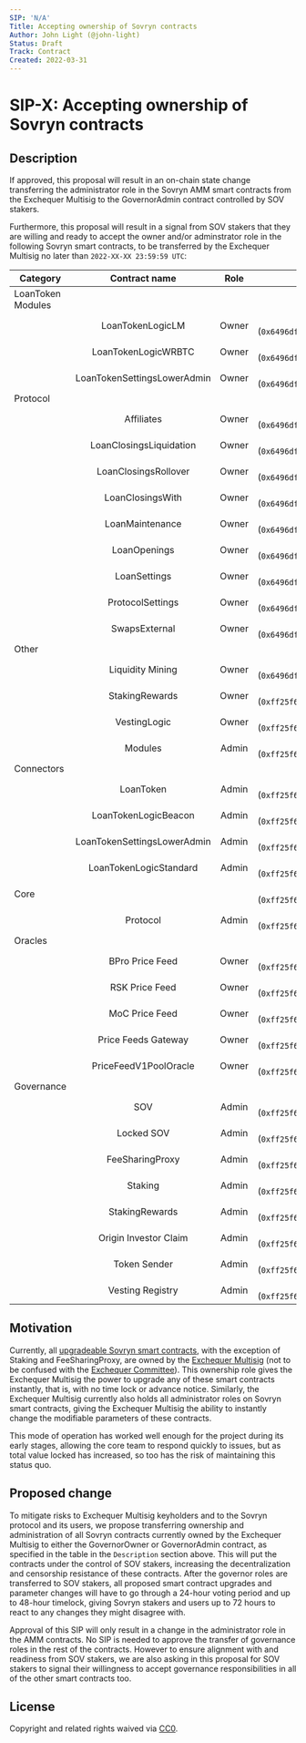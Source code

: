 ```yaml
---
SIP: 'N/A'
Title: Accepting ownership of Sovryn contracts
Author: John Light (@john-light)
Status: Draft
Track: Contract
Created: 2022-03-31
---
```


# SIP-X: Accepting ownership of Sovryn contracts  

## Description  

If approved, this proposal will result in an on-chain state change transferring the administrator role in the Sovryn AMM smart contracts from the Exchequer Multisig to the GovernorAdmin contract controlled by SOV stakers.

Furthermore, this proposal will result in a signal from SOV stakers that they are willing and ready to accept the owner and/or adminstrator role in the following Sovryn smart contracts, to be transferred by the Exchequer Multisig no later than `2022-XX-XX 23:59:59 UTC`:

|	Category        	| Contract name	              | Role  | New governor                                                 |
| ----------------- |:---------------------------:|:-----:|:------------------------------------------------------------:|
| LoanToken Modules |	                            | 	    |                                                              |
|                   |	LoanTokenLogicLM            | Owner	| GovernorOwner (`0x6496df39d000478a7a7352c01e0e713835051ccd`) |
|                   |	LoanTokenLogicWRBTC         | Owner	| GovernorOwner (`0x6496df39d000478a7a7352c01e0e713835051ccd`) |
|                   |	LoanTokenSettingsLowerAdmin | Owner	| GovernorOwner (`0x6496df39d000478a7a7352c01e0e713835051ccd`) |
| Protocol          |	                            |       |                                                              |
|                   |	Affiliates                  | Owner	| GovernorOwner (`0x6496df39d000478a7a7352c01e0e713835051ccd`) |
|                   |	LoanClosingsLiquidation     | Owner	| GovernorOwner (`0x6496df39d000478a7a7352c01e0e713835051ccd`) |
|                   |	LoanClosingsRollover        | Owner	| GovernorOwner (`0x6496df39d000478a7a7352c01e0e713835051ccd`) |
|                   |	LoanClosingsWith            | Owner	| GovernorOwner (`0x6496df39d000478a7a7352c01e0e713835051ccd`) |
|                   |	LoanMaintenance             | Owner	| GovernorOwner (`0x6496df39d000478a7a7352c01e0e713835051ccd`) |
|                   |	LoanOpenings                | Owner	| GovernorOwner (`0x6496df39d000478a7a7352c01e0e713835051ccd`) |
|                   |	LoanSettings                | Owner	| GovernorOwner (`0x6496df39d000478a7a7352c01e0e713835051ccd`) |
|                   |	ProtocolSettings            | Owner	| GovernorOwner (`0x6496df39d000478a7a7352c01e0e713835051ccd`) |
|                   |	SwapsExternal               | Owner	| GovernorOwner (`0x6496df39d000478a7a7352c01e0e713835051ccd`) |
| Other             |                             |       |                                                              |
|                   |	Liquidity Mining            | Owner	| GovernorOwner (`0x6496df39d000478a7a7352c01e0e713835051ccd`) |
|                   |	StakingRewards              | Owner	| GovernorAdmin (`0xff25f66b7d7f385503d70574ae0170b6b1622dad`) |
|                   |	VestingLogic                | Owner	| GovernorAdmin (`0xff25f66b7d7f385503d70574ae0170b6b1622dad`) |
|                   |	Modules                     | Admin	| GovernorAdmin (`0xff25f66b7d7f385503d70574ae0170b6b1622dad`) |
| Connectors        |                             |       |                                                              |
|                   |	LoanToken                   | Admin	| GovernorAdmin (`0xff25f66b7d7f385503d70574ae0170b6b1622dad`) |
|                   |	LoanTokenLogicBeacon        | Admin	| GovernorAdmin (`0xff25f66b7d7f385503d70574ae0170b6b1622dad`) |
|                   |	LoanTokenSettingsLowerAdmin | Admin	| GovernorAdmin (`0xff25f66b7d7f385503d70574ae0170b6b1622dad`) |
|                   |	LoanTokenLogicStandard      | Admin	| GovernorAdmin (`0xff25f66b7d7f385503d70574ae0170b6b1622dad`) |
| Core              |	                            |     	| GovernorAdmin (`0xff25f66b7d7f385503d70574ae0170b6b1622dad`) |
|                   |	Protocol                    | Admin	| GovernorAdmin (`0xff25f66b7d7f385503d70574ae0170b6b1622dad`) |
| Oracles           |	                            |     	|                                                              |
|                   |	BPro Price Feed             | Owner	| GovernorAdmin (`0xff25f66b7d7f385503d70574ae0170b6b1622dad`) |
|                   |	RSK Price Feed              | Owner	| GovernorAdmin (`0xff25f66b7d7f385503d70574ae0170b6b1622dad`) |
|                   |	MoC Price Feed              | Owner	| GovernorAdmin (`0xff25f66b7d7f385503d70574ae0170b6b1622dad`) |
|                   |	Price Feeds Gateway         | Owner	| GovernorAdmin (`0xff25f66b7d7f385503d70574ae0170b6b1622dad`) |
|                   |	PriceFeedV1PoolOracle       | Owner	| GovernorAdmin (`0xff25f66b7d7f385503d70574ae0170b6b1622dad`) |
| Governance        |	                            |      	|                                                              |
|                   | SOV                         | Admin | GovernorAdmin (`0xff25f66b7d7f385503d70574ae0170b6b1622dad`) |
|                   | Locked SOV                  | Admin | GovernorAdmin (`0xff25f66b7d7f385503d70574ae0170b6b1622dad`) |
|                   | FeeSharingProxy             | Admin | GovernorAdmin (`0xff25f66b7d7f385503d70574ae0170b6b1622dad`) |
|                   | Staking                     | Admin | GovernorAdmin (`0xff25f66b7d7f385503d70574ae0170b6b1622dad`) |
|                   | StakingRewards              | Admin | GovernorAdmin (`0xff25f66b7d7f385503d70574ae0170b6b1622dad`) |
|                   | Origin Investor Claim       | Admin | GovernorAdmin (`0xff25f66b7d7f385503d70574ae0170b6b1622dad`) |
|                   | Token Sender                | Admin | GovernorAdmin (`0xff25f66b7d7f385503d70574ae0170b6b1622dad`) |
|                   | Vesting Registry            | Admin | GovernorAdmin (`0xff25f66b7d7f385503d70574ae0170b6b1622dad`) |

## Motivation

Currently, all [upgradeable Sovryn smart contracts](https://docs.google.com/document/d/1gGY4Rua_FVBZCJCftzf14cD4c6kqg6VTr9g-9-uDCA0/edit), with the exception of Staking and FeeSharingProxy, are owned by the [Exchequer Multisig](https://github.com/DistributedCollective/SIPS/blob/main/SIP-0007.md) (not to be confused with the [Exchequer Committee](https://github.com/DistributedCollective/SIPS/blob/main/SIP-0041.md)). This ownership role gives the Exchequer Multisig the power to upgrade any of these smart contracts instantly, that is, with no time lock or advance notice. Similarly, the Exchequer Multisig currently also holds all administrator roles on Sovryn smart contracts, giving the Exchequer Multisig the ability to instantly change the modifiable parameters of these contracts.

This mode of operation has worked well enough for the project during its early stages, allowing the core team to respond quickly to issues, but as total value locked has increased, so too has the risk of maintaining this status quo.
 
## Proposed change

To mitigate risks to Exchequer Multisig keyholders and to the Sovryn protocol and its users, we propose transferring ownership and administration of all Sovryn contracts currently owned by the Exchequer Multisig to either the GovernorOwner or GovernorAdmin contract, as specified in the table in the `Description` section above. This will put the contracts under the control of SOV stakers, increasing the decentralization and censorship resistance of these contracts. After the governor roles are transferred to SOV stakers, all proposed smart contract upgrades and parameter changes will have to go through a 24-hour voting period and up to 48-hour timelock, giving Sovryn stakers and users up to 72 hours to react to any changes they might disagree with.

Approval of this SIP will only result in a change in the administrator role in the AMM contracts. No SIP is needed to approve the transfer of governance roles in the rest of the contracts. However to ensure alignment with and readiness from SOV stakers, we are also asking in this proposal for SOV stakers to signal their willingness to accept governance responsibilities in all of the other smart contracts too.

## License
Copyright and related rights waived via [CC0](https://creativecommons.org/publicdomain/zero/1.0/).

